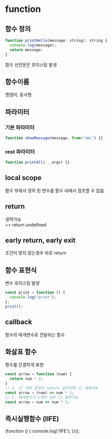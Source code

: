 # function

## 함수 정의
```javascript
function printHello(message: string): string {
  console.log(message);
  return message;
}
```
함수 선언문은 호이스팅 발생

## 함수이름
명령어, 동사형

## 파라미터

### 기본 파라미터
```javascript
function showMessage(message, from="abc") {}
```

### rest 파라미터
```javascript
function printAll(...args) {}
```

## local scope
함수 밖에서 정의 된 변수를 함수 내에서 참조할 수 없음

## return
생략가능   
=> return undefined

## early return, early exit
조건이 맞지 않는경우 바로 return

## 함수 표현식
변수 호이스팅 발생
```javascript
const print = function () {
  console.log("print");
};
print();
```

## callback
함수의 매개변수로 전달되는 함수

## 화살표 함수
함수를 간결하게 표현
```javascript
const arrow = function (num) {
  return num * 2;
}
// 1. {} 내의 문장이 return 값이라면 {} 생략가능
const arrow = (num) => num * 2;
// 2. 매개변수가 1개인 경우 () 생략가능
const arrow = num => num * 2;
```

## 즉시실행함수 (IIFE)
(function () {
  console.log('IIFE');
})();
